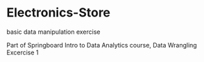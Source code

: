 # Electronics-Store
basic data manipulation exercise

Part of Springboard Intro to Data Analytics course, Data Wrangling Excercise 1
